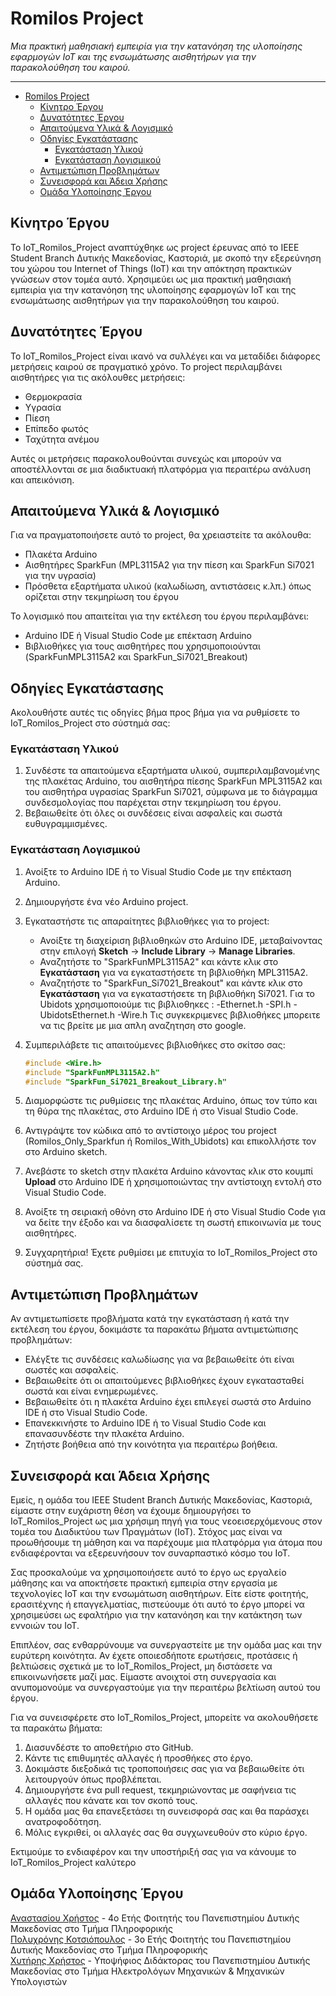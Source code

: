 # Romilos Project 

*Μια πρακτική μαθησιακή εμπειρία για την κατανόηση της υλοποίησης εφαρμογών IoT και της ενσωμάτωσης αισθητήρων για την παρακολούθηση του καιρού.*

-------------------------------------------------------
- [Romilos Project](#romilos-project)
  - [Κίνητρο Έργου](#κίνητρο-έργου)
  - [Δυνατότητες Έργου](#δυνατότητες-έργου)
  - [Απαιτούμενα Yλικά \& Λογισμικό](#απαιτούμενα-yλικά--λογισμικό)
  - [Οδηγίες Εγκατάστασης](#οδηγίες-εγκατάστασης)
    - [Εγκατάσταση Υλικού](#εγκατάσταση-υλικού)
    - [Εγκατάσταση Λογισμικού](#εγκατάσταση-λογισμικού)
  - [Αντιμετώπιση Προβλημάτων](#αντιμετώπιση-προβλημάτων)
  - [Συνεισφορά και Άδεια Χρήσης](#συνεισφορά-και-άδεια-χρήσης)
  - [Ομάδα Υλοποίησης Έργου](#ομάδα-υλοποίησης-έργου)

## Κίνητρο Έργου

Το IoT_Romilos_Project αναπτύχθηκε ως project έρευνας από το IEEE Student Branch Δυτικής Μακεδονίας, Καστοριά, με σκοπό την εξερεύνηση του χώρου του Internet of Things (IoT) και την απόκτηση πρακτικών γνώσεων στον τομέα αυτό. Χρησιμεύει ως μια πρακτική μαθησιακή εμπειρία για την κατανόηση της υλοποίησης εφαρμογών IoT και της ενσωμάτωσης αισθητήρων για την παρακολούθηση του καιρού.

## Δυνατότητες Έργου

Το IoT_Romilos_Project είναι ικανό να συλλέγει και να μεταδίδει διάφορες μετρήσεις καιρού σε πραγματικό χρόνο. Το project περιλαμβάνει αισθητήρες για τις ακόλουθες μετρήσεις:
- Θερμοκρασία
- Υγρασία
- Πίεση
- Επίπεδο φωτός
- Ταχύτητα ανέμου

Αυτές οι μετρήσεις παρακολουθούνται συνεχώς και μπορούν να αποστέλλονται σε μια διαδικτυακή πλατφόρμα για περαιτέρω ανάλυση και απεικόνιση.

## Απαιτούμενα Yλικά & Λογισμικό

Για να πραγματοποιήσετε αυτό το project, θα χρειαστείτε τα ακόλουθα:
- Πλακέτα Arduino
- Αισθητήρες SparkFun (MPL3115A2 για την πίεση και SparkFun Si7021 για την υγρασία)
- Πρόσθετα εξαρτήματα υλικού (καλωδίωση, αντιστάσεις κ.λπ.) όπως ορίζεται στην τεκμηρίωση του έργου

Το λογισμικό που απαιτείται για την εκτέλεση του έργου περιλαμβάνει:
- Arduino IDE ή Visual Studio Code με επέκταση Arduino
- Βιβλιοθήκες για τους αισθητήρες που χρησιμοποιούνται (SparkFunMPL3115A2 και SparkFun_Si7021_Breakout)

## Οδηγίες Εγκατάστασης

Ακολουθήστε αυτές τις οδηγίες βήμα προς βήμα για να ρυθμίσετε το IoT_Romilos_Project στο σύστημά σας:

### Εγκατάσταση Υλικού

1. Συνδέστε τα απαιτούμενα εξαρτήματα υλικού, συμπεριλαμβανομένης της πλακέτας Arduino, του αισθητήρα πίεσης SparkFun MPL3115A2 και του αισθητήρα υγρασίας SparkFun Si7021, σύμφωνα με το διάγραμμα συνδεσμολογίας που παρέχεται στην τεκμηρίωση του έργου.
2. Βεβαιωθείτε ότι όλες οι συνδέσεις είναι ασφαλείς και σωστά ευθυγραμμισμένες.

### Εγκατάσταση Λογισμικού

1. Ανοίξτε το Arduino IDE ή το Visual Studio Code με την επέκταση Arduino.
2. Δημιουργήστε ένα νέο Arduino project.
3. Εγκαταστήστε τις απαραίτητες βιβλιοθήκες για το project:
   - Ανοίξτε τη διαχείριση βιβλιοθηκών στο Arduino IDE, μεταβαίνοντας στην επιλογή **Sketch** -> **Include Library** -> **Manage Libraries**.
   - Αναζητήστε το "SparkFunMPL3115A2" και κάντε κλικ στο **Εγκατάσταση** για να εγκαταστήσετε τη βιβλιοθήκη MPL3115A2.
   - Αναζητήστε το "SparkFun_Si7021_Breakout" και κάντε κλικ στο **Εγκατάσταση** για να εγκαταστήσετε τη βιβλιοθήκη Si7021.
Για το Ubidots χρησιμοποιούμε τις βιβλιοθηκες :
-Ethernet.h
-SPI.h
-UbidotsEthernet.h
-Wire.h
Τις συγκεκριμενες βιβλιοθήκες μπορειτε να τις βρείτε με μια απλη αναζητηση στο google.

4. Συμπεριλάβετε τις απαιτούμενες βιβλιοθήκες στο σκίτσο σας:
   ```cpp
   #include <Wire.h>
   #include "SparkFunMPL3115A2.h"
   #include "SparkFun_Si7021_Breakout_Library.h"
   ```
5. Διαμορφώστε τις ρυθμίσεις της πλακέτας Arduino, όπως τον τύπο και τη θύρα της πλακέτας, στο Arduino IDE ή στο Visual Studio Code.
6. Αντιγράψτε τον κώδικα από το αντίστοιχο μέρος του project (Romilos_Only_Sparkfun ή Romilos_With_Ubidots) και επικολλήστε τον στο Arduino sketch.
7. Ανεβάστε το sketch στην πλακέτα Arduino κάνοντας κλικ στο κουμπί **Upload** στο Arduino IDE ή χρησιμοποιώντας την αντίστοιχη εντολή στο Visual Studio Code.
8. Ανοίξτε τη σειριακή οθόνη στο Arduino IDE ή στο Visual Studio Code για να δείτε την έξοδο και να διασφαλίσετε τη σωστή επικοινωνία με τους αισθητήρες.
9. Συγχαρητήρια! Έχετε ρυθμίσει με επιτυχία το IoT_Romilos_Project στο σύστημά σας.

## Αντιμετώπιση Προβλημάτων

Αν αντιμετωπίσετε προβλήματα κατά την εγκατάσταση ή κατά την εκτέλεση του έργου, δοκιμάστε τα παρακάτω βήματα αντιμετώπισης προβλημάτων:

- Ελέγξτε τις συνδέσεις καλωδίωσης για να βεβαιωθείτε ότι είναι σωστές και ασφαλείς.
- Βεβαιωθείτε ότι οι απαιτούμενες βιβλιοθήκες έχουν εγκατασταθεί σωστά και είναι ενημερωμένες.
- Βεβαιωθείτε ότι η πλακέτα Arduino έχει επιλεγεί σωστά στο Arduino IDE ή στο Visual Studio Code.
- Επανεκκινήστε το Arduino IDE ή το Visual Studio Code και επανασυνδέστε την πλακέτα Arduino.
- Ζητήστε βοήθεια από την κοινότητα για περαιτέρω βοήθεια.

## Συνεισφορά και Άδεια Χρήσης
Εμείς, η ομάδα του IEEE Student Branch Δυτικής Μακεδονίας, Καστοριά, είμαστε στην ευχάριστη θέση να έχουμε δημιουργήσει το IoT_Romilos_Project ως μια χρήσιμη πηγή για τους νεοεισερχόμενους στον τομέα του Διαδικτύου των Πραγμάτων (IoT). Στόχος μας είναι να προωθήσουμε τη μάθηση και να παρέχουμε μια πλατφόρμα για άτομα που ενδιαφέρονται να εξερευνήσουν τον συναρπαστικό κόσμο του IoT.

Σας προσκαλούμε να χρησιμοποιήσετε αυτό το έργο ως εργαλείο μάθησης και να αποκτήσετε πρακτική εμπειρία στην εργασία με τεχνολογίες IoT και την ενσωμάτωση αισθητήρων. Είτε είστε φοιτητής, ερασιτέχνης ή επαγγελματίας, πιστεύουμε ότι αυτό το έργο μπορεί να χρησιμεύσει ως εφαλτήριο για την κατανόηση και την κατάκτηση των εννοιών του IoT.

Επιπλέον, σας ενθαρρύνουμε να συνεργαστείτε με την ομάδα μας και την ευρύτερη κοινότητα. Αν έχετε οποιεσδήποτε ερωτήσεις, προτάσεις ή βελτιώσεις σχετικά με το IoT_Romilos_Project, μη διστάσετε να επικοινωνήσετε μαζί μας. Είμαστε ανοιχτοί στη συνεργασία και ανυπομονούμε να συνεργαστούμε για την περαιτέρω βελτίωση αυτού του έργου.

Για να συνεισφέρετε στο IoT_Romilos_Project, μπορείτε να ακολουθήσετε τα παρακάτω βήματα:

1. Διασυνδέστε το αποθετήριο στο GitHub.
2. Κάντε τις επιθυμητές αλλαγές ή προσθήκες στο έργο.
3. Δοκιμάστε διεξοδικά τις τροποποιήσεις σας για να βεβαιωθείτε ότι λειτουργούν όπως προβλέπεται.
4. Δημιουργήστε ένα pull request, τεκμηριώνοντας με σαφήνεια τις αλλαγές που κάνατε και τον σκοπό τους.
5. Η ομάδα μας θα επανεξετάσει τη συνεισφορά σας και θα παράσχει ανατροφοδότηση.
6. Μόλις εγκριθεί, οι αλλαγές σας θα συγχωνευθούν στο κύριο έργο.

Εκτιμούμε το ενδιαφέρον και την υποστήριξή σας για να κάνουμε το IoT_Romilos_Project καλύτερο

## Ομάδα Υλοποίησης Έργου

[Αναστασίου Χρήστος](https://github.com/Christos-16) - 4ο Ετής Φοιτητής του Πανεπιστημίου Δυτικής Μακεδονίας στο Τμήμα Πληροφορικής  
[Πολυχρόνης Κοτσιόπουλος](https://github.com/pjkots01) - 3ο Ετής Φοιτητής του Πανεπιστημίου Δυτικής Μακεδονίας στο Τμήμα Πληροφορικής  
[Χυτήρης Χρήστος](https://github.com/Tilemaxos46) - Υποψήφιος Διδάκτορας του Πανεπιστημίου Δυτικής Μακεδονίας στο Τμήμα Ηλεκτρολόγων Μηχανικών & Μηχανικών Υπολογιστών  
